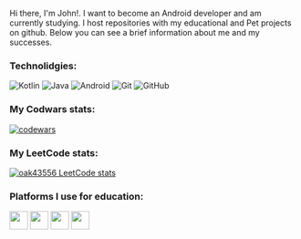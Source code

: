 Hi there, I'm John!. I want to become an Android developer and am currently studying. I host repositories with my educational and Pet projects on github. Below you can see a brief information about me and my successes.


### Technolidgies:
![Kotlin](https://img.shields.io/badge/kotlin-%237F52FF.svg?style=for-the-badge&logo=kotlin&logoColor=white)
![Java](https://img.shields.io/badge/java-%23ED8B00.svg?style=for-the-badge&logo=java&logoColor=white)
![Android](https://img.shields.io/badge/Android-3DDC84?style=for-the-badge&logo=android&logoColor=white)
![Git](https://img.shields.io/badge/git-%23F05033.svg?style=for-the-badge&logo=git&logoColor=white)
![GitHub](https://img.shields.io/badge/github-%23121011.svg?style=for-the-badge&logo=github&logoColor=white)

### My Codwars stats:
[![codewars](https://www.codewars.com/users/JohnGudron/badges/large)](https://www.codewars.com/users/JohnGudron)

### My LeetCode stats:
[![oak43556 LeetCode stats](https://leetcode-stats-six.vercel.app/api?username=oak43556)](https://github.com/KnlnKS/leetcode-stats)

### Platforms I use for education:
<img height="32" width="32" src="https://cdn.jsdelivr.net/npm/simple-icons@v8/icons/coursera.svg" />
<img height="32" width="32" src="https://cdn.jsdelivr.net/npm/simple-icons@v8/icons/udacity.svg" />
<img height="32" width="32" src="https://cdn.jsdelivr.net/npm/simple-icons@v8/icons/jetbrains.svg" />
<img height="32" width="32" src="https://cdn.jsdelivr.net/npm/simple-icons@v8/icons/leetcode.svg" />



<!--
**JohnGudron/JohnGudron** is a ✨ _special_ ✨ repository because its `README.md` (this file) appears on your GitHub profile.

Here are some ideas to get you started:

- 🔭 I’m currently working on ...
- 🌱 I’m currently learning ...
- 👯 I’m looking to collaborate on ...
- 🤔 I’m looking for help with ...
- 💬 Ask me about ...
- 📫 How to reach me: ...
- 😄 Pronouns: ...
- ⚡ Fun fact: ...
-->
